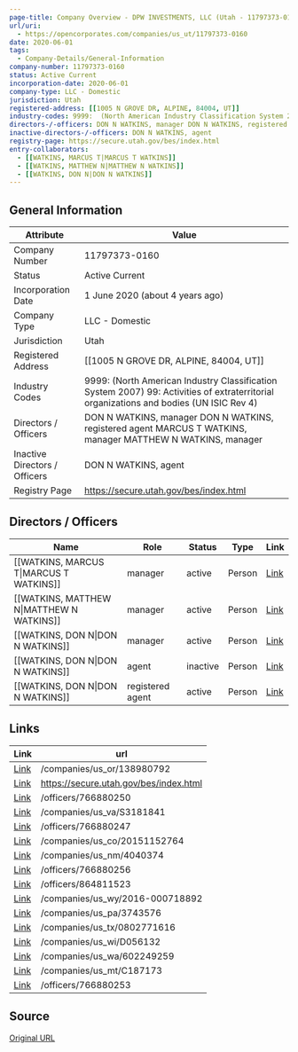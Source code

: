 ```yaml
---
page-title: Company Overview - DPW INVESTMENTS, LLC (Utah - 11797373-0160)
url/uri:
  - https://opencorporates.com/companies/us_ut/11797373-0160
date: 2020-06-01
tags:
  - Company-Details/General-Information
company-number: 11797373-0160
status: Active Current
incorporation-date: 2020-06-01
company-type: LLC - Domestic
jurisdiction: Utah
registered-address: [[1005 N GROVE DR, ALPINE, 84004, UT]]
industry-codes: 9999:  (North American Industry Classification System 2007) 99: Activities of extraterritorial organizations and bodies (UN ISIC Rev 4)
directors-/-officers: DON N WATKINS, manager DON N WATKINS, registered agent MARCUS T WATKINS, manager MATTHEW N WATKINS, manager
inactive-directors-/-officers: DON N WATKINS, agent
registry-page: https://secure.utah.gov/bes/index.html
entry-collaborators:
  - [[WATKINS, MARCUS T|MARCUS T WATKINS]]
  - [[WATKINS, MATTHEW N|MATTHEW N WATKINS]]
  - [[WATKINS, DON N|DON N WATKINS]]
---
```


## General Information
| Attribute          | Value                                       |
|--------------------|---------------------------------------------|
| Company Number     | 11797373-0160                               |
| Status             | Active Current                              |
| Incorporation Date | 1 June 2020 (about 4 years ago)             |
| Company Type       | LLC - Domestic                              |
| Jurisdiction       | Utah                                        |
| Registered Address | [[1005 N GROVE DR, ALPINE, 84004, UT]]      |
| Industry Codes     | 9999:  (North American Industry Classification System 2007) 99: Activities of extraterritorial organizations and bodies (UN ISIC Rev 4) |
| Directors / Officers | DON N WATKINS, manager DON N WATKINS, registered agent MARCUS T WATKINS, manager MATTHEW N WATKINS, manager |
| Inactive Directors / Officers | DON N WATKINS, agent                        |
| Registry Page      | https://secure.utah.gov/bes/index.html      |

## Directors / Officers
| Name                 | Role            | Status     | Type        | Link |
|----------------------|-----------------|------------|-------------|------|
| [[WATKINS, MARCUS T\|MARCUS T WATKINS]] | manager         | active     | Person      | [Link](https://opencorporates.com/officers/766880247) |
| [[WATKINS, MATTHEW N\|MATTHEW N WATKINS]] | manager         | active     | Person      | [Link](https://opencorporates.com/officers/766880250) |
| [[WATKINS, DON N\|DON N WATKINS]] | manager         | active     | Person      | [Link](https://opencorporates.com/officers/766880253) |
| [[WATKINS, DON N\|DON N WATKINS]] | agent           | inactive   | Person      | [Link](https://opencorporates.com/officers/766880256) |
| [[WATKINS, DON N\|DON N WATKINS]] | registered agent | active     | Person      | [Link](https://opencorporates.com/officers/864811523) |

## Links
| Link   | url                            
|--------|--------------------------------|
| [Link](/companies/us_or/138980792) |/companies/us_or/138980792    |
| [Link](https://secure.utah.gov/bes/index.html) |https://secure.utah.gov/bes/index.html|
| [Link](/officers/766880250) |/officers/766880250           |
| [Link](/companies/us_va/S3181841) |/companies/us_va/S3181841     |
| [Link](/officers/766880247) |/officers/766880247           |
| [Link](/companies/us_co/20151152764) |/companies/us_co/20151152764  |
| [Link](/companies/us_nm/4040374) |/companies/us_nm/4040374      |
| [Link](/officers/766880256) |/officers/766880256           |
| [Link](/officers/864811523) |/officers/864811523           |
| [Link](/companies/us_wy/2016-000718892) |/companies/us_wy/2016-000718892|
| [Link](/companies/us_pa/3743576) |/companies/us_pa/3743576      |
| [Link](/companies/us_tx/0802771616) |/companies/us_tx/0802771616   |
| [Link](/companies/us_wi/D056132) |/companies/us_wi/D056132      |
| [Link](/companies/us_wa/602249259) |/companies/us_wa/602249259    |
| [Link](/companies/us_mt/C187173) |/companies/us_mt/C187173      |
| [Link](/officers/766880253) |/officers/766880253           |

## Source
[Original URL](https://opencorporates.com/companies/us_ut/11797373-0160)

